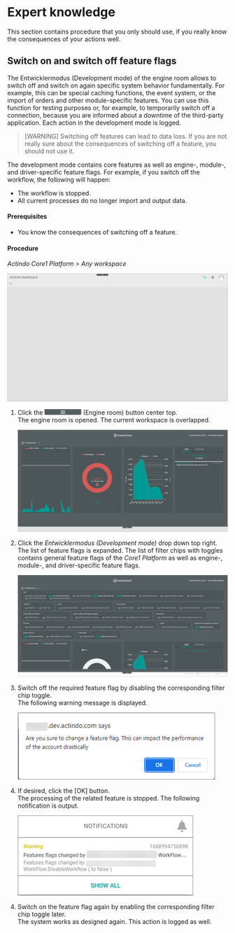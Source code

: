 # Expert knowledge

This section contains procedure that you only should use, if you really know the consequences of your actions well.



## Switch on and switch off feature flags
The Entwicklermodus (Development mode) of the engine room allows to switch off and switch on again specific system behavior fundamentally. For example, this can be special caching functions, the event system, or the import of orders and other module-specific features. You can use this function for testing purposes or, for example, to temporarily switch off a connection, because you are informed about a downtime of the third-party application. Each action in the development mode is logged.

> [WARNING] Switching off features can lead to data loss. If you are not really sure about the consequences of switching off a feature, you should not use it.

The development mode contains core features as well as engine-, module-, and driver-specific feature flags. For example, if you switch off the workflow, the following will happen:
- The workflow is stopped.
- All current processes do no longer import and 
output data. 
<!---Julian, gibt es noch ein anderes, drastisches Beispiel?-->

#### Prerequisites

- You know the consequences of switching off a feature.

#### Procedure

*Actindo Core1 Platform > Any workspace*

![Core1 Platform](../../Assets/Screenshots/Core1Platform/Core1.png "[Core1 Platform]")


1. Click the ![Engine room](../../Assets/Icons/EngineRoom.png "[Engine roome]") (Engine room) button center top.  
The engine room is opened. The current workspace is overlapped.

   ![Engine room](../../Assets/Screenshots/Core1Platform/AdministratingCore1/Engineroom.png "[Engine room]")

2. Click the *Entwicklermodus (Development mode)* drop down top right.   
The list of feature flags is expanded. The list of filter chips with toggles contains general feature flags of the *Core1 Platform* as well as engine-, module-, and driver-specific feature flags.

   ![Feature flags](../../Assets/Screenshots/Core1Platform/AdministratingCore1/EngineRoomDevelopmentMode.png "[Feature flags]")

3. Switch off the required feature flag by disabling the corresponding filter chip toggle.   
The following warning message is displayed.

    ![Warning message](../../Assets/Screenshots/Core1Platform/AdministratingCore1/EngineRoomDevelopmentModeWarning.png "[Warning message]")

4. If desired, click the [OK] button.  
The processing of the related feature is stopped. The following notification is output.

   ![Feature flag notification](../../Assets/Screenshots/Core1Platform/AdministratingCore1/EngineroomFeatureFlagNotification.png "[Feature flag notification]")

<!---Hallo Julian, ist die Meldung nicht ein bisschen schwach?-->


4. Switch on the feature flag again by enabling the corresponding filter chip toggle later.   
The system works as designed again. This action is logged as well.